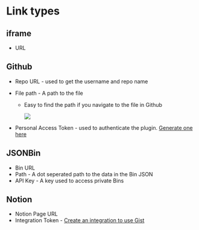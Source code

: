 # Link types

## iframe

* URL

## Github

* Repo URL - used to get the username and repo name
* File path - A path to the file
  * Easy to find the path if you navigate to the file in Github

    
     ![](https://i.gyazo.com/23e56520c1491a7520e589dcf7057547.png)

    
* Personal Access Token - used to authenticate the plugin. [Generate one here](https://github.com/settings/tokens)

## JSONBin

* Bin URL
* Path - A dot seperated path to the data in the Bin JSON
* API Key - A key used to access private Bins

## Notion

* Notion Page URL
* Integration Token - [Create an integration to use Gist](https://www.notion.so/help/create-integrations-with-the-notion-api)


